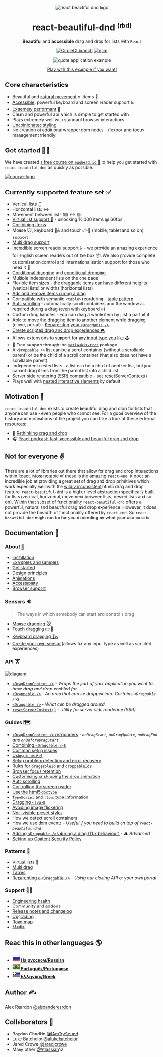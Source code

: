 <p align="center">
  <img src="https://user-images.githubusercontent.com/2182637/53611918-54c1ff80-3c24-11e9-9917-66ac3cef513d.png" alt="react beautiful dnd logo" />
</p>
<h1 align="center">react-beautiful-dnd <small><sup>(rbd)</sup></small></h1>

<div align="center">

**Beautiful** and **accessible** drag and drop for lists with [`React`](https://facebook.github.io/react/)

[![CircleCI branch](https://img.shields.io/circleci/project/github/atlassian/react-beautiful-dnd/master.svg)](https://circleci.com/gh/atlassian/react-beautiful-dnd/tree/master)
[![npm](https://img.shields.io/npm/v/react-beautiful-dnd.svg)](https://www.npmjs.com/package/react-beautiful-dnd)

![quote application example](https://user-images.githubusercontent.com/2182637/53614150-efbed780-3c2c-11e9-9204-a5d2e746faca.gif)

[Play with this example if you want!](https://react-beautiful-dnd.netlify.com/iframe.html?selectedKind=board&selectedStory=simple)

</div>

## Core characteristics

- Beautiful and [natural movement](/docs/about/animations.md) of items 💐
- [Accessible](/docs/about/accessibility.md): powerful keyboard and screen reader support ♿️
- [Extremely performant](/docs/support/media.md) 🚀
- Clean and powerful api which is simple to get started with
- Plays extremely well with standard browser interactions
- [Unopinionated styling](/docs/guides/preset-styles.md)
- No creation of additional wrapper dom nodes - flexbox and focus management friendly!

## Get started 👩‍🏫

We have created [a free course on `egghead.io` 🥚](https://egghead.io/courses/beautiful-and-accessible-drag-and-drop-with-react-beautiful-dnd) to help you get started with `react-beautiful-dnd` as quickly as possible.

[![course-logo](https://user-images.githubusercontent.com/2182637/43372837-8c72d3f8-93e8-11e8-9d92-a82adde7718f.png)](https://egghead.io/courses/beautiful-and-accessible-drag-and-drop-with-react-beautiful-dnd)

## Currently supported feature set ✅

- Vertical lists ↕
- Horizontal lists ↔
- Movement between lists (▤ ↔ ▤)
- [Virtual list support 👾](/docs/patterns/virtual-lists.md) - unlocking 10,000 items @ 60fps
- [Combining items](/docs/guides/combining.md)
- Mouse 🐭, keyboard 🎹♿️ and touch 👉📱 (mobile, tablet and so on) support
- [Multi drag support](/docs/patterns/multi-drag.md)
- Incredible screen reader support ♿️ - we provide an amazing experience for english screen readers out of the box 📦. We also provide complete customisation control and internationalisation support for those who need it 💖
- [Conditional dragging](/docs/api/draggable.md#optional-props) and [conditional dropping](/docs/api/droppable.md#conditionally-dropping)
- Multiple independent lists on the one page
- Flexible item sizes - the draggable items can have different heights (vertical lists) or widths (horizontal lists)
- [Add and remove items during a drag](/docs/guides/changes-while-dragging.md)
- Compatible with semantic `<table>` reordering - [table pattern](/docs/patterns/tables.md)
- [Auto scrolling](/docs/guides/auto-scrolling.md) - automatically scroll containers and the window as required during a drag (even with keyboard 🔥)
- Custom drag handles - you can drag a whole item by just a part of it
- Able to move the dragging item to another element while dragging (clone, portal) - [Reparenting your `<Draggable />`](/docs/guides/reparenting.md)
- [Create scripted drag and drop experiences 🎮](/docs/sensors/sensor-api.md)
- Allows extensions to support for [any input type you like 🕹](/docs/sensors/sensor-api.md)
- 🌲 Tree support through the [`@atlaskit/tree`](https://atlaskit.atlassian.com/packages/confluence/tree) package
- A `<Droppable />` list can be a scroll container (without a scrollable parent) or be the child of a scroll container (that also does not have a scrollable parent)
- Independent nested lists - a list can be a child of another list, but you cannot drag items from the parent list into a child list
- Server side rendering (SSR) compatible - see [resetServerContext()](/docs/api/reset-server-context.md)
- Plays well with [nested interactive elements](/docs/api/draggable.md#interactive-child-elements-within-a-draggable-) by default

## Motivation 🤔

`react-beautiful-dnd` exists to create beautiful drag and drop for lists that anyone can use - even people who cannot see. For a good overview of the history and motivations of the project you can take a look at these external resources:

- 📖 [Rethinking drag and drop](https://medium.com/@alexandereardon/rethinking-drag-and-drop-d9f5770b4e6b)
- 🎧 [React podcast: fast, accessible and beautiful drag and drop](https://reactpodcast.simplecast.fm/17)

## Not for everyone ✌️

There are a lot of libraries out there that allow for drag and drop interactions within React. Most notable of these is the amazing [`react-dnd`](https://github.com/react-dnd/react-dnd). It does an incredible job at providing a great set of drag and drop primitives which work especially well with the [wildly inconsistent](https://www.quirksmode.org/blog/archives/2009/09/the_html5_drag.html) html5 drag and drop feature. `react-beautiful-dnd` is a higher level abstraction specifically built for lists (vertical, horizontal, movement between lists, nested lists and so on). Within that subset of functionality `react-beautiful-dnd` offers a powerful, natural and beautiful drag and drop experience. However, it does not provide the breadth of functionality offered by `react-dnd`. So `react-beautiful-dnd` might not be for you depending on what your use case is.

## Documentation 📖

### About 👋

- [Installation](/docs/about/installation.md)
- [Examples and samples](/docs/about/examples.md)
- [Get started](https://egghead.io/courses/beautiful-and-accessible-drag-and-drop-with-react-beautiful-dnd)
- [Design principles](/docs/about/design-principles.md)
- [Animations](/docs/about/animations.md)
- [Accessibility](/docs/about/accessibility.md)
- [Browser support](/docs/about/browser-support.md)

### Sensors 🔉

> The ways in which somebody can start and control a drag

- [Mouse dragging 🐭](/docs/sensors/mouse.md)
- [Touch dragging 👉📱](/docs/sensors/touch.md)
- [Keyboard dragging 🎹♿️](/docs/sensors/keyboard.md)
- [Create your own sensor](/docs/sensors/sensor-api.md) (allows for any input type as well as scripted experiences)

### API 🏋️‍

![diagram](https://user-images.githubusercontent.com/2182637/53607406-c8f3a780-3c12-11e9-979c-7f3b5bd1bfbd.gif)

- [`<DragDropContext />`](/docs/api/drag-drop-context.md) - _Wraps the part of your application you want to have drag and drop enabled for_
- [`<Droppable />`](/docs/api/droppable.md) - _An area that can be dropped into. Contains `<Draggable />`s_
- [`<Draggable />`](/docs/api/draggable.md) - _What can be dragged around_
- [`resetServerContext()`](/docs/api/reset-server-context.md) - _Utility for server side rendering (SSR)_

### Guides 🗺

- [`<DragDropContext />` responders](/docs/guides/responders.md) - _`onDragStart`, `onDragUpdate`, `onDragEnd` and `onBeforeDragStart`_
- [Combining `<Draggable />`s](/docs/guides/combining.md)
- [Common setup issues](/docs/guides/common-setup-issues.md)
- [Using `innerRef`](/docs/guides/using-inner-ref.md)
- [Setup problem detection and error recovery](/docs/guides/setup-problem-detection-and-error-recovery.md)
- [Rules for `draggableId` and `droppableId`s](/docs/guides/identifiers.md)
- [Browser focus retention](/docs/guides/browser-focus.md)
- [Customising or skipping the drop animation](/docs/guides/drop-animation.md)
- [Auto scrolling](/docs/guides/auto-scrolling.md)
- [Controlling the screen reader](/docs/guides/screen-reader.md)
- [Use the html5 `doctype`](/docs/guides/doctype.md)
- [`TypeScript` and `flow`: type information](/docs/guides/types.md)
- [Dragging `<svg>`s](/docs/guides/dragging-svgs.md)
- [Avoiding image flickering](/docs/guides/avoiding-image-flickering.md)
- [Non-visible preset styles](/docs/guides/preset-styles.md)
- [How we detect scroll containers](/docs/guides/how-we-detect-scroll-containers.md)
- [How we use dom events](/docs/guides/how-we-use-dom-events.md) - _Useful if you need to build on top of `react-beautiful-dnd`_
- [Adding `<Draggable />`s during a drag (11.x behaviour)](/docs/guides/changes-while-dragging.md) - _⚠️ Advanced_
- [Setting up Content Security Policy](/docs/guides/content-security-policy.md)

### Patterns 👷‍

- [Virtual lists 👾](/docs/patterns/virtual-lists.md)
- [Multi drag](/docs/patterns/multi-drag.md)
- [Tables](/docs/patterns/tables.md)
- [Reparenting a `<Draggable />`](/docs/guides/reparenting.md) - _Using our cloning API or your own portal_

### Support 👩‍⚕️

- [Engineering health](/docs/support/engineering-health.md)
- [Community and addons](/docs/support/community-and-addons.md)
- [Release notes and changelog](https://github.com/atlassian/react-beautiful-dnd/releases)
- [Upgrading](/docs/support/upgrading.md)
- [Road map](https://github.com/atlassian/react-beautiful-dnd/issues)
- [Media](/docs/support/media.md)

## Read this in other languages 🌎

- [![ru](https://raw.githubusercontent.com/gosquared/flags/master/flags/flags/shiny/24/Russia.png) **На русском/Russian**](https://github.com/vtereshyn/react-beautiful-dnd-ru)
- [![pt](https://raw.githubusercontent.com/gosquared/flags/master/flags/flags/shiny/24/Brazil.png) **Português/Portuguese**](https://github.com/dudestein/react-beautiful-dnd-pt)
- [![gr](https://raw.githubusercontent.com/gosquared/flags/master/flags/flags/shiny/24/Greece.png) **Ελληνικά/Greek**](https://github.com/hdks55l/react-beautiful-dnd-gr)

## Author ✍️

Alex Reardon [@alexandereardon](https://twitter.com/alexandereardon)

## Collaborators 🤝

- Bogdan Chadkin [@IAmTrySound](https://twitter.com/IAmTrySound)
- Luke Batchelor [@alukebatchelor](https://twitter.com/alukebatchelor)
- Jared Crowe [@jaredjcrowe](https://twitter.com/jaredjcrowe)
- Many other [@Atlassian](https://twitter.com/Atlassian)'s!
